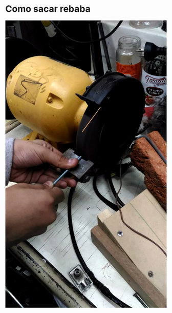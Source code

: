 # Como sacar rebaba
![Piedra](https://github.com/tecnica1ee/RUEDAS/blob/master/tutorial/imagenes/piedra.jpg)
